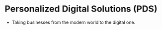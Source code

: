 # Personalized Digital Solutions (PDS)
  - Taking businesses from the modern world to the digital one.
